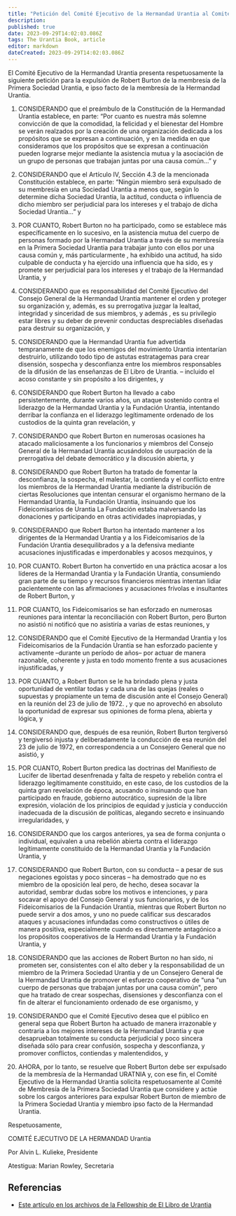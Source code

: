 ```yaml
---
title: "Petición del Comité Ejecutivo de la Hermandad Urantia al Comité de Membresía de la Primera Sociedad Urantia solicitando la expulsión de Robert Burton"
description: 
published: true
date: 2023-09-29T14:02:03.086Z
tags: The Urantia Book, article
editor: markdown
dateCreated: 2023-09-29T14:02:03.086Z
---
```


El Comité Ejecutivo de la Hermandad Urantia presenta respetuosamente la siguiente petición para la expulsión de Robert Burton de la membresía de la Primera Sociedad Urantia, e ipso facto de la membresía de la Hermandad Urantia.

1. CONSIDERANDO que el preámbulo de la Constitución de la Hermandad Urantia establece, en parte: “Por cuanto es nuestra más solemne convicción de que la comodidad, la felicidad y el bienestar del Hombre se verán realzados por la creación de una organización dedicada a los propósitos que se expresan a continuación, y en la medida en que consideramos que los propósitos que se expresan a continuación pueden lograrse mejor mediante la asistencia mutua y la asociación de un grupo de personas que trabajan juntas por una causa común…” y

2. CONSIDERANDO que el Artículo IV, Sección 4.3 de la mencionada Constitución establece, en parte: “Ningún miembro será expulsado de su membresía en una Sociedad Urantia a menos que, según lo determine dicha Sociedad Urantia, la actitud, conducta o influencia de dicho miembro ser perjudicial para los intereses y el trabajo de dicha Sociedad Urantia…” y

3. POR CUANTO, Robert Burton no ha participado, como se establece más específicamente en lo sucesivo, en la asistencia mutua del cuerpo de personas formado por la Hermandad Urantia a través de su membresía en la Primera Sociedad Urantia para trabajar junto con ellos por una causa común y, más particularmente , ha exhibido una actitud, ha sido culpable de conducta y ha ejercido una influencia que ha sido, es y promete ser perjudicial para los intereses y el trabajo de la Hermandad Urantia, y

4. CONSIDERANDO que es responsabilidad del Comité Ejecutivo del Consejo General de la Hermandad Urantia mantener el orden y proteger su organización y, además, es su prerrogativa juzgar la lealtad, integridad y sinceridad de sus miembros, y además , es su privilegio estar libres y su deber de prevenir conductas despreciables diseñadas para destruir su organización, y

5. CONSIDERANDO que la Hermandad Urantia fue advertida tempranamente de que los enemigos del movimiento Urantia intentarían destruirlo, utilizando todo tipo de astutas estratagemas para crear disensión, sospecha y desconfianza entre los miembros responsables de la difusión de las enseñanzas de El Libro de Urantia. – incluido el acoso constante y sin propósito a los dirigentes, y

6. CONSIDERANDO que Robert Burton ha llevado a cabo persistentemente, durante varios años, un ataque sostenido contra el liderazgo de la Hermandad Urantia y la Fundación Urantia, intentando derribar la confianza en el liderazgo legítimamente ordenado de los custodios de la quinta gran revelación, y

7. CONSIDERANDO que Robert Burton en numerosas ocasiones ha atacado maliciosamente a los funcionarios y miembros del Consejo General de la Hermandad Urantia acusándolos de usurpación de la prerrogativa del debate democrático y la discusión abierta, y

8. CONSIDERANDO que Robert Burton ha tratado de fomentar la desconfianza, la sospecha, el malestar, la contienda y el conflicto entre los miembros de la Hermandad Urantia mediante la distribución de ciertas Resoluciones que intentan censurar el organismo hermano de la Hermandad Urantia, la Fundación Urantia, insinuando que los Fideicomisarios de Urantia La Fundación estaba malversando las donaciones y participando en otras actividades inapropiadas, y

9. CONSIDERANDO que Robert Burton ha intentado mantener a los dirigentes de la Hermandad Urantia y a los Fideicomisarios de la Fundación Urantia desequilibrados y a la defensiva mediante acusaciones injustificadas e imperdonables y acosos mezquinos, y

10. POR CUANTO. Robert Burton ha convertido en una práctica acosar a los líderes de la Hermandad Urantia y la Fundación Urantia, consumiendo gran parte de su tiempo y recursos financieros mientras intentan lidiar pacientemente con las afirmaciones y acusaciones frívolas e insultantes de Robert Burton, y

11. POR CUANTO, los Fideicomisarios se han esforzado en numerosas reuniones para intentar la reconciliación con Robert Burton, pero Burton no asistió ni notificó que no asistiría a varias de estas reuniones, y

12. CONSIDERANDO que el Comité Ejecutivo de la Hermandad Urantia y los Fideicomisarios de la Fundación Urantia se han esforzado paciente y activamente –durante un período de años– por actuar de manera razonable, coherente y justa en todo momento frente a sus acusaciones injustificadas, y

13. POR CUANTO, a Robert Burton se le ha brindado plena y justa oportunidad de ventilar todas y cada una de las quejas (reales o supuestas y propiamente un tema de discusión ante el Consejo General) en la reunión del 23 de julio de 1972. , y que no aprovechó en absoluto la oportunidad de expresar sus opiniones de forma plena, abierta y lógica, y

14. CONSIDERANDO que, después de esa reunión, Robert Burton tergiversó y tergiversó injusta y deliberadamente la conducción de esa reunión del 23 de julio de 1972, en correspondencia a un Consejero General que no asistió, y

15. POR CUANTO, Robert Burton predica las doctrinas del Manifiesto de Lucifer de libertad desenfrenada y falta de respeto y rebelión contra el liderazgo legítimamente constituido, en este caso, de los custodios de la quinta gran revelación de época, acusando o insinuando que han participado en fraude, gobierno autocrático, supresión de la libre expresión, violación de los principios de equidad y justicia y conducción inadecuada de la discusión de políticas, alegando secreto e insinuando irregularidades, y

16. CONSIDERANDO que los cargos anteriores, ya sea de forma conjunta o individual, equivalen a una rebelión abierta contra el liderazgo legítimamente constituido de la Hermandad Urantia y la Fundación Urantia, y

17. CONSIDERANDO que Robert Burton, con su conducta – a pesar de sus negaciones egoístas y poco sinceras – ha demostrado que no es miembro de la oposición leal pero, de hecho, desea socavar la autoridad, sembrar dudas sobre los motivos e intenciones, y para socavar el apoyo del Consejo General y sus funcionarios, y de los Fideicomisarios de la Fundación Urantia, mientras que Robert Burton no puede servir a dos amos, y uno no puede calificar sus descarados ataques y acusaciones infundadas como constructivos o útiles de manera positiva, especialmente cuando es directamente antagónico a los propósitos cooperativos de la Hermandad Urantia y la Fundación Urantia, y

18. CONSIDERANDO que las acciones de Robert Burton no han sido, ni prometen ser, consistentes con el alto deber y la responsabilidad de un miembro de la Primera Sociedad Urantia y de un Consejero General de la Hermandad Urantia de promover el esfuerzo cooperativo de “una "un cuerpo de personas que trabajan juntas por una causa común", pero que ha tratado de crear sospechas, disensiones y desconfianza con el fin de alterar el funcionamiento ordenado de ese organismo, y

19. CONSIDERANDO que el Comité Ejecutivo desea que el público en general sepa que Robert Burton ha actuado de manera irrazonable y contraria a los mejores intereses de la Hermandad Urantia y que desaprueban totalmente su conducta perjudicial y poco sincera diseñada sólo para crear confusión, sospecha y desconfianza, y promover conflictos, contiendas y malentendidos, y

20. AHORA, por lo tanto, se resuelve que Robert Burton debe ser expulsado de la membresía de la Hermandad URATNIA y, con ese fin, el Comité Ejecutivo de la Hermandad Urantia solicita respetuosamente al Comité de Membresía de la Primera Sociedad Urantia que considere y actúe sobre los cargos anteriores para expulsar Robert Burton de miembro de la Primera Sociedad Urantia y miembro ipso facto de la Hermandad Urantia.

Respetuosamente,

COMITÉ EJECUTIVO DE LA HERMANDAD Urantia

Por Alvin L. Kulieke, Presidente

Atestigua: Marian Rowley, Secretaria

## Referencias

* [Este artículo en los archivos de la Fellowship de El Libro de Urantia](https://archive.urantiabook.org/archive/history/clyde_sherman_short.htm)